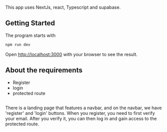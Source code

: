 This app uses NextJs, react, Typescript and supabase.

## Getting Started

The program starts with

```bash
npm run dev

```

Open [http://localhost:3000](http://localhost:3000) with your browser to see the result.

## About the requirements

- Register
- login
- protected route

##

There is a landing page that features a navbar, and on the navbar, we have 'register' and 'login' buttons. When you register, you need to first verify your email. After you verify it, you can then log in and gain access to the protected route.
